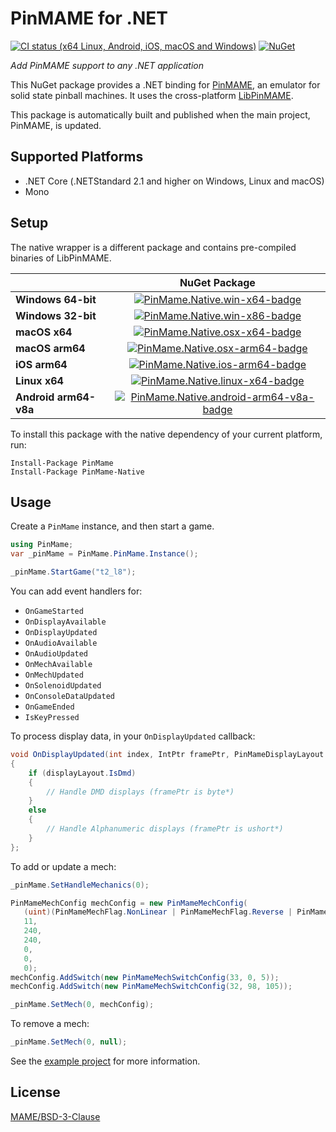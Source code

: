 # PinMAME for .NET

[![CI status (x64 Linux, Android, iOS, macOS and Windows)](https://github.com/VisualPinball/pinmame-dotnet/actions/workflows/build.yml/badge.svg?branch=master)](https://github.com/VisualPinball/pinmame-dotnet/actions) 
[![NuGet](https://img.shields.io/nuget/vpre/PinMame.svg)](https://www.nuget.org/packages/PinMame)

*Add PinMAME support to any .NET application*

This NuGet package provides a .NET binding for [PinMAME](https://github.com/vpinball/pinmame),
an emulator for solid state pinball machines. It uses the cross-platform [LibPinMAME](https://github.com/vpinball/pinmame/tree/master/src/libpinmame).

This package is automatically built and published when the main project, PinMAME, is updated.

## Supported Platforms

- .NET Core (.NETStandard 2.1 and higher on Windows, Linux and macOS)
- Mono

## Setup

The native wrapper is a different package and contains pre-compiled binaries of LibPinMAME.

|                       | NuGet Package                                                                       |
|-----------------------|:-----------------------------------------------------------------------------------:|
| **Windows 64-bit**    | [![PinMame.Native.win-x64-badge]][PinMame.Native.win-x64-nuget]                     |
| **Windows 32-bit**    | [![PinMame.Native.win-x86-badge]][PinMame.Native.win-x86-nuget]                     |
| **macOS x64**         | [![PinMame.Native.osx-x64-badge]][PinMame.Native.osx-x64-nuget]                     |
| **macOS arm64**       | [![PinMame.Native.osx-arm64-badge]][PinMame.Native.osx-arm64-nuget]                 |
| **iOS arm64**         | [![PinMame.Native.ios-arm64-badge]][PinMame.Native.ios-arm64-nuget]                 |
| **Linux x64**         | [![PinMame.Native.linux-x64-badge]][PinMame.Native.linux-x64-nuget]                 |
| **Android arm64-v8a** | [![PinMame.Native.android-arm64-v8a-badge]][PinMame.Native.android-arm64-v8a-nuget] |

[PinMame.Native.win-x64-badge]: https://img.shields.io/nuget/vpre/PinMame.Native.win-x64.svg
[PinMame.Native.win-x64-nuget]: https://www.nuget.org/packages/PinMame.Native.win-x64
[PinMame.Native.win-x86-badge]: https://img.shields.io/nuget/vpre/PinMame.Native.win-x86.svg
[PinMame.Native.win-x86-nuget]: https://www.nuget.org/packages/PinMame.Native.win-x86
[PinMame.Native.osx-x64-badge]: https://img.shields.io/nuget/vpre/PinMame.Native.osx-x64.svg
[PinMame.Native.osx-x64-nuget]: https://www.nuget.org/packages/PinMame.Native.osx-x64
[PinMame.Native.osx-arm64-badge]: https://img.shields.io/nuget/vpre/PinMame.Native.osx-arm64.svg
[PinMame.Native.osx-arm64-nuget]: https://www.nuget.org/packages/PinMame.Native.osx-arm64
[PinMame.Native.ios-arm64-badge]: https://img.shields.io/nuget/vpre/PinMame.Native.ios-arm64.svg
[PinMame.Native.ios-arm64-nuget]: https://www.nuget.org/packages/PinMame.Native.ios-arm64
[PinMame.Native.linux-x64-badge]: https://img.shields.io/nuget/vpre/PinMame.Native.linux-x64.svg
[PinMame.Native.linux-x64-nuget]: https://www.nuget.org/packages/PinMame.Native.linux-x64
[PinMame.Native.android-arm64-v8a-badge]: https://img.shields.io/nuget/vpre/PinMame.Native.android-arm64-v8a.svg
[PinMame.Native.android-arm64-v8a-nuget]: https://www.nuget.org/packages/PinMame.Native.android-arm64-v8a

To install this package with the native dependency of your current platform, run:

```
Install-Package PinMame
Install-Package PinMame-Native
```

## Usage

Create a `PinMame` instance, and then start a game. 

```cs
using PinMame;
var _pinMame = PinMame.PinMame.Instance();

_pinMame.StartGame("t2_l8");
```

You can add event handlers for:

- `OnGameStarted`
- `OnDisplayAvailable`
- `OnDisplayUpdated`
- `OnAudioAvailable`
- `OnAudioUpdated`
- `OnMechAvailable`
- `OnMechUpdated`
- `OnSolenoidUpdated`
- `OnConsoleDataUpdated`
- `OnGameEnded`
- `IsKeyPressed`

To process display data, in your `OnDisplayUpdated` callback:

```cs
void OnDisplayUpdated(int index, IntPtr framePtr, PinMameDisplayLayout displayLayout) 
{
    if (displayLayout.IsDmd)
    {
        // Handle DMD displays (framePtr is byte*)
    }
    else
    {
        // Handle Alphanumeric displays (framePtr is ushort*)
    }
};
```

To add or update a mech:

```cs
_pinMame.SetHandleMechanics(0);

PinMameMechConfig mechConfig = new PinMameMechConfig(
   (uint)(PinMameMechFlag.NonLinear | PinMameMechFlag.Reverse | PinMameMechFlag.OneSol),
   11,
   240,
   240,
   0,
   0,
   0);
mechConfig.AddSwitch(new PinMameMechSwitchConfig(33, 0, 5));
mechConfig.AddSwitch(new PinMameMechSwitchConfig(32, 98, 105));

_pinMame.SetMech(0, mechConfig);
```

To remove a mech: 

```cs
_pinMame.SetMech(0, null);
```

See the [example project](https://github.com/VisualPinball/pinmame-dotnet/blob/master/src/PinMame.Example/Example.cs) for more information.

## License

[MAME/BSD-3-Clause](LICENSE.txt)
